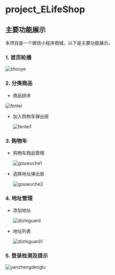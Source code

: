 # project_ELifeShop

## 主要功能展示

本项目是一个微信小程序商城，以下是主要功能展示。

### 1. 首页轮播

![shouye](readme/shouye.png)



### 2. 分类商品

* 商品排序

![fenlei](/home/cxt/Pictures/miniprogram/readme/fenlei.png)


* 加入购物车弹出层

  ![fenlei1](/home/cxt/Pictures/miniprogram/readme/fenlei1.png)



### 3. 购物车

* 购物车商品管理

  ![gouwuche1](/home/cxt/Pictures/miniprogram/readme/gouwuche1.png)

  

* 选择地址弹出层

  ![gouwuche2](/home/cxt/Pictures/miniprogram/readme/gouwuche2.png)



### 4. 地址管理

* 添加地址

  ![dizhiguanli](/home/cxt/Pictures/miniprogram/readme/dizhiguanli.png)



* 地址列表

  ![dizhiguanli1](/home/cxt/Pictures/miniprogram/readme/dizhiguanli1.png)



### 5. 登录检测及提示

![yanzhengdenglu](/home/cxt/Pictures/miniprogram/readme/yanzhengdenglu.png)

